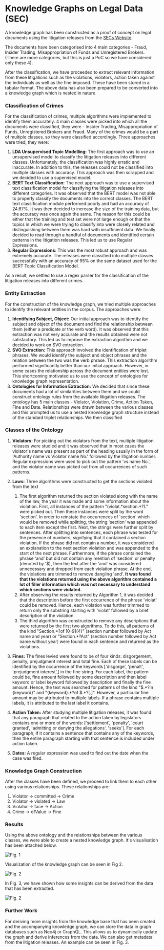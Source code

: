 # Knowledge Graphs on Legal Data (SEC)

A knowledge graph has been constructed as a proof of concept on legal documents using the litigation releases from the [SECs Website](https://www.sec.gov/litigation/litreleases.htm).

The documents have been categorised into 4 main categories - Fraud, Insider Trading, Misappropriation of Funds and Unregistered Brokers. (There are more categories, but this is just a PoC so we have considered only these 4).

After the classification, we have proceeded to extract relevant information from these litigations such as the violations, violators, action taken against the individuals as well as the fine imposed. These have been stored in a tabular format. The above data has also been prepared to be converted into a knowledge graph which is nested in nature.

### **Classification of Crimes**

For the classification of crimes, multiple algorithms were implemented to identify them accurately. 4 main classes were picked into which all the documents were classified, they were - Insider Trading, Misappropriation of Funds, Unregistered Brokers and Fraud. Many of the crimes would be a part of multiple classes, so they were classified accordingly. Three approaches were tried, they were:

1. **LDA Unsupervised Topic Modelling:** The first approach was to use an unsupervised model to classify the litigation releases into different classes. Unfortunately, the classification was highly erratic and inaccurate. In addition to this, the releases could not be classified into multiple classes with accuracy. This approach was then scrapped and we decided to use a supervised model.
2. **BERT Text Classification:** The next approach was to use a supervised text classification model for classifying the litigation releases into different categories. It was observed that the BERT model was not able to properly classify the documents into the correct classes. The BERT text classification module performed poorly and had an accuracy of 24.67%. It was then decided to increase the size of the training data, but the accuracy was once again the same. The reason for this could be either that the training and test set were not large enough or that the topics in which we were trying to classify into were closely related and distinguishing between them was hard with insufficient data. We finally decided to read through a handful of documents and identified certain patterns in the litigation releases. This led us to use Regular Expressions.
3. **Regular Expressions:** This was the most robust approach and was extremely accurate. The releases were classified into multiple classes successfully with an accuracy of 95% on the same dataset used for the BERT Topic Classification Model.

As a result, we settled to use a regex parser for the classification of the litigation releases into different crimes.

### **Entity Extraction**

For the construction of the knowledge graph, we tried multiple approaches to identify the relevant entities in the corpus. The approaches were:

1. **Identifying Subject, Object:** Our initial approach was to identify the subject and object of the document and find the relationship between them (either a predicate or the verb word). It was observed that this extraction was not very accurate and the results obtained were not satisfactory. This led us to improve the extraction algorithm and we decided to work on SVO extraction.
2. **SVO Extraction:** This approach involved the identification of triplet phrases. We would identify the subject and object phrases and the relation between the two was the verb phrase. This extraction algorithm performed significantly better than our initial approach. However, in some cases the relationship across the document entities were lost. This shortcoming motivated us to use the concept of ontologies for knowledge graph representation.
3. **Ontologies for Information Extraction:** We decided that since these documents had a lot of similarities between them and we could construct ontology rules from the available litigation releases. The ontology has 5 main classes - Violator, Violation, Crime, Action Taken, Fine and Date. Relationships were drawn between the various classes and this prompted us to use a nested knowledge graph structure instead of the standard triplet relationships. We then classified

### **Classes of the Ontology**

1. **Violators:**
For picking out the violators from the text, multiple litigation releases were studied and it was observed that in most cases the violator&#39;s name was present as part of the heading usually in the form of &#39;Authority name vs Violator name No.&#39; followed by the litigation number. Regular expressions were used to pick out the pattern &#39;vs name No.&#39;, and the violator name was picked out from all occurrences of such patterns.

2. **Laws:**
Three algorithms were constructed to get the sections violated from the text
    1. The first algorithm returned the section violated along with the name of the law, the year it was made and some information about the violation. First, all instances of the pattern &quot;(violat.\*section.\*?)\.&quot; were picked out. Then these instances were split by the word &#39;section&#39;. In order to reinstate the occurrences of &#39;section&#39; which would be removed while splitting, the string &#39;section&#39; was appended to each item except the first. Next, the strings were further split by sentences. After splitting into sentences, each phrase was tested for the presence of numbers, signifying that it contained a section violation. If the phrase did not contain a number, it was considered an explanation to the next section violation and was appended to the start of the next phrase. Furthermore, if the phrase contained the phrase &#39;and&#39; but did not contain any mention of &#39;section&#39; or penalty (denoted by &#39;$), then the text after the &#39;and&#39; was considered unnecessary and dropped from each violation phrase. At the end, the violations are trimmed to remove dangling &#39;and&#39;.  **It was found that the violations returned using the above algorithm contained a lot of filler information which was not necessary to understand which sections were violated.**
    2. After observing the results returned by Algorithm 1, it was decided that the description before the first occurrence of the phrase &#39;violat&#39; could be     removed. Hence, each violation was further trimmed to return only the substring starting with &#39;violat&#39; followed by a brief description of the violation.
    3. The third algorithm was constructed to remove any descriptions that were returned by the first two algorithms. To do this, all patterns of the kind &quot;Section.\*?of [0-9]{4}&quot; (section number followed by Act name and year) or &quot;Section.\*?Act&quot; (section number followed by Act name without year) were found in each sentence and returned as the violations.

3. **Fines:**
The fines levied were found to be of four kinds: disgorgement, penalty, prejudgment interest and total fine. Each of these labels can be identified by the occurrence of the keywords [&#39;disgorge&#39;, &#39;penalt&#39;, &#39;prejudgment interest&#39;,] in the fine string. For each label, the pattern could be, fine amount followed by some description and then label keyword or label keyword followed by description and finally the fine amount. Hence, the text was searched for patterns of the kind &quot;\$.\*?in {keyword}&quot; and &quot;{keyword}.\*?of \$.\*?[\.]&quot;. However, a particular fine amount may be attributed to multiple labels. If a phrase contains multiple labels, it is attributed to the last label it contains.

4. **Action Taken:**
After studying multiple litigation releases, it was found that any paragraph that related to the action taken by legislators contains one or more of the words: [&#39;settlement&#39;, &#39;penalty&#39;, &#39;court granted&#39;, &#39;admitting or denying the allegations&#39;, &#39;seeks&#39;]. For each paragraph, if it contains a sentence that contains any of the keywords, then the entire paragraph starting with that sentence is included under action taken.

5. **Dates:**
A regular expression was used to find out the date when the case was filed.

### **Knowledge Graph Construction**

After the classes have been defined, we proceed to link them to each other using various relationships. These relationships are:

1. Violator → committed → Crime
2. Violator → violated → Law
3. Violator → face → Action
4. Crime → ofValue → Fine

### **Results**

Using the above ontology and the relationships between the various classes, we were able to create a nested knowledge graph. It&#39;s visualisation has been attached below.

![Fig. 1](/results/images/releases.png)

Visualization of the knowledge graph can be seen in Fig 2.

![Fig. 2](/results/images/revamped_kg10.png)

In Fig. 3, we have shown how some insights can be derived from the data that has been extracted.

![Fig. 2](/results/images/years.png)

### **Further Work**

For deriving more insights from the knowledge base that has been created and the accompanying knowledge graph, we can store the data in graph databases such as Neo4j or GraphQL. This allows us to dynamically update the graph and derive inferences from the data. We can also get metadata from the litigation releases. An example can be seen in Fig. 3.
